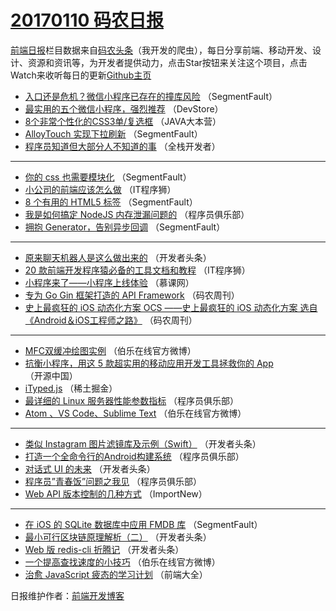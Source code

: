 # [20170110 码农日报](2017/01/10.md)

[前端日报](http://caibaojian.com/c/news)栏目数据来自[码农头条](http://hao.caibaojian.com/)（我开发的爬虫），每日分享前端、移动开发、设计、资源和资讯等，为开发者提供动力，点击Star按钮来关注这个项目，点击Watch来收听每日的更新[Github主页](https://github.com/kujian/frontendDaily)
* [入口还是危机？微信小程序已存在的撞库风险](http://hao.caibaojian.com/21154.html) （SegmentFault）
* [最实用的五个微信小程序，强烈推荐](http://hao.caibaojian.com/21170.html) （DevStore）
* [8个非常个性化的CSS3单/复选框](http://hao.caibaojian.com/21130.html) （JAVA大本营）
* [AlloyTouch 实现下拉刷新](http://hao.caibaojian.com/21155.html) （SegmentFault）
* [程序员知道但大部分人不知道的事](http://hao.caibaojian.com/21102.html) （全栈开发者）

***
* [你的 css 也需要模块化](http://hao.caibaojian.com/21158.html) （SegmentFault）
* [小公司的前端应该怎么做](http://hao.caibaojian.com/21172.html) （IT程序狮）
* [8 个有用的 HTML5 标签](http://hao.caibaojian.com/21159.html) （SegmentFault）
* [我是如何搞定 NodeJS 内存泄漏问题的](http://hao.caibaojian.com/21135.html) （程序员俱乐部）
* [拥抱 Generator，告别异步回调](http://hao.caibaojian.com/21156.html) （SegmentFault）

***
* [原来聊天机器人是这么做出来的](http://hao.caibaojian.com/21140.html) （开发者头条）
* [20 款前端开发程序猿必备的工具文档和教程](http://hao.caibaojian.com/21175.html) （IT程序狮）
* [小程序来了——小程序上线体验](http://hao.caibaojian.com/21100.html) （慕课网）
* [专为 Go Gin 框架打造的 API Framework](http://hao.caibaojian.com/21147.html) （码农周刊）
* [史上最疯狂的 iOS 动态化方案 OCS ——史上最疯狂的 iOS 动态化方案 选自《Android＆iOS工程师之路》](http://hao.caibaojian.com/21148.html) （码农周刊）

***
* [MFC双缓冲绘图实例](http://hao.caibaojian.com/21186.html) （伯乐在线官方微博）
* [抗衡小程序，用这 5 款超实用的移动应用开发工具拯救你的 App](http://hao.caibaojian.com/21176.html) （开源中国）
* [iTyped.js](http://hao.caibaojian.com/21182.html) （稀土掘金）
* [最详细的 Linux 服务器性能参数指标](http://hao.caibaojian.com/21136.html) （程序员俱乐部）
* [Atom 、VS Code、Sublime Text](http://hao.caibaojian.com/21188.html) （伯乐在线官方微博）

***
* [类似 Instagram 图片滤镜库及示例（Swift）](http://hao.caibaojian.com/21141.html) （开发者头条）
* [打造一个全命令行的Android构建系统](http://hao.caibaojian.com/21132.html) （程序员俱乐部）
* [对话式 UI 的未来](http://hao.caibaojian.com/21142.html) （开发者头条）
* [程序员”青春饭”问题之我见](http://hao.caibaojian.com/21133.html) （程序员俱乐部）
* [Web API 版本控制的几种方式](http://hao.caibaojian.com/21101.html) （ImportNew）

***
* [在 iOS 的 SQLite 数据库中应用 FMDB 库](http://hao.caibaojian.com/21157.html) （SegmentFault）
* [最小可行区块链原理解析（二）](http://hao.caibaojian.com/21144.html) （开发者头条）
* [Web 版 redis-cli 折腾记](http://hao.caibaojian.com/21145.html) （开发者头条）
* [一个提高查找速度的小技巧](http://hao.caibaojian.com/21183.html) （伯乐在线官方微博）
* [治愈 JavaScript 疲态的学习计划](http://hao.caibaojian.com/21118.html) （前端大全）

日报维护作者：[前端开发博客](http://caibaojian.com/) 